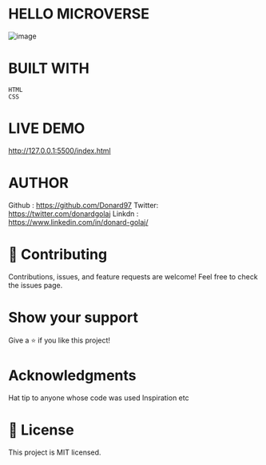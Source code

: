 # HELLO MICROVERSE 

![image](https://user-images.githubusercontent.com/74506933/124616781-a921bd80-de76-11eb-937c-d47f2afb7adc.png)

# BUILT WITH 

    HTML
    CSS
   
# LIVE DEMO

http://127.0.0.1:5500/index.html

# AUTHOR

Github : https://github.com/Donard97
Twitter: https://twitter.com/donardgolaj
Linkdn : https://www.linkedin.com/in/donard-golaj/


# 🤝 Contributing

Contributions, issues, and feature requests are welcome!
Feel free to check the issues page.

# Show your support

Give a ⭐️ if you like this project!

# Acknowledgments

Hat tip to anyone whose code was used
Inspiration
etc

# 📝 License
This project is MIT licensed.

